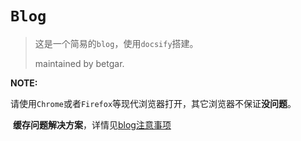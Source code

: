 # `Blog`

> 这是一个简易的`blog`，使用`docsify`搭建。
>
> maintained by betgar.



**NOTE:**

​	请使用`Chrome`或者`Firefox`等现代浏览器打开，其它浏览器不保证**没问题**。

​        **缓存问题解决方案**，详情见[blog注意事项](2018-06-04-note.md)

